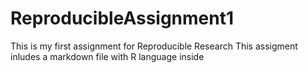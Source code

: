 # ReproducibleAssignment1
This is my first assignment for Reproducible Research
This assigment inludes a markdown file with R language inside
